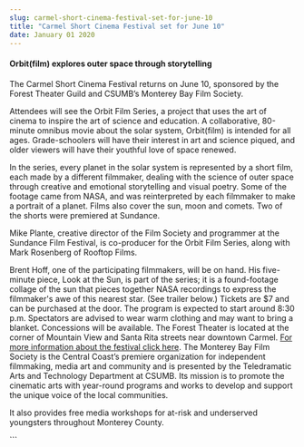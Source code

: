 ```yaml
---
slug: carmel-short-cinema-festival-set-for-june-10
title: "Carmel Short Cinema Festival set for June 10"
date: January 01 2020
---
```


 
<h4>Orbit(film) explores outer space through storytelling</h4>
<p>
  The Carmel Short Cinema Festival returns on June 10, sponsored by the Forest
  Theater Guild and CSUMB’s Monterey Bay Film Society.
</p>
<p>
  Attendees will see the Orbit Film Series, a project that uses the art of
  cinema to inspire the art of science and education. A collaborative,
  80&#45;minute omnibus movie about the solar system, Orbit&#40;film&#41; is
  intended for all ages. Grade&#45;schoolers will have their interest in art and
  science piqued, and older viewers will have their youthful love of space
  renewed.
</p>
<p>
  In the series, every planet in the solar system is represented by a short
  film, each made by a different filmmaker, dealing with the science of outer
  space through creative and emotional storytelling and visual poetry. Some of
  the footage came from NASA, and was reinterpreted by each filmmaker to make a
  portrait of a planet. Films also cover the sun, moon and comets. Two of the
  shorts were premiered at Sundance.
</p>
<p>
  Mike Plante, creative director of the Film Society and programmer at the
  Sundance Film Festival, is co&#45;producer for the Orbit Film Series, along
  with Mark Rosenberg of Rooftop Films.
</p>
<p>
  Brent Hoff, one of the participating filmmakers, will be on hand. His
  five&#45;minute piece, Look at the Sun, is part of the series; it is a
  found&#45;footage collage of the sun that pieces together NASA recordings to
  express the filmmaker's awe of this nearest star. &#40;See trailer below.&#41;
  Tickets are $7 and can be purchased at the door. The program is expected to
  start around 8:30 p.m. Spectators are advised to wear warm clothing and may
  want to bring a blanket. Concessions will be available. The Forest Theater is
  located at the corner of Mountain View and Santa Rita streets near downtown
  Carmel.
  <a href="https://www.foresttheaterguild.org."
    >For more information about the festival click here</a
  >. The Monterey Bay Film Society is the Central Coast’s premiere organization
  for independent filmmaking, media art and community and is presented by the
  Teledramatic Arts and Technology Department at CSUMB. Its mission is to
  promote the cinematic arts with year&#45;round programs and works to develop
  and support the unique voice of the local communities.
</p>
<p>
  It also provides free media workshops for at&#45;risk and underserved
  youngsters throughout Monterey County.
</p>
```
